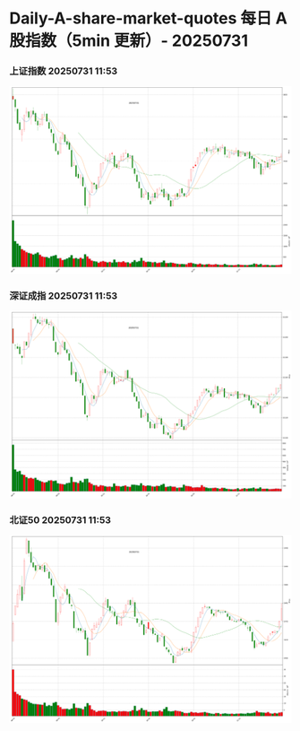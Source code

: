 
# Daily-A-share-market-quotes 每日 A 股指数（5min 更新）- 20250731

### 上证指数 20250731 11:53
![](./fig/2025/7/20250731-sh000001.png)

### 深证成指 20250731 11:53
![](./fig/2025/7/20250731-sz399001.png)

### 北证50 20250731 11:53
![](./fig/2025/7/20250731-bj899050.png)
